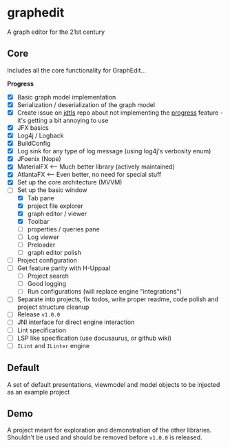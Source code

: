 # graphedit
A graph editor for the 21st century

## Core
Includes all the core functionality for GraphEdit...

**Progress**
 - [x] Basic graph model implementation
 - [x] Serialization / deserialization of the graph model
 - [x] Create issue on [jdtls](https://github.com/eclipse/eclipse.jdt.ls) repo about not implementing the [progress](https://microsoft.github.io/language-server-protocol/specifications/lsp/3.17/specification/#progress) feature - it's getting a bit annoying to use
 - [x] JFX basics
 - [x] Log4j / Logback
 - [x] BuildConfig
 - [x] Log sink for any type of log message (using log4j's verbosity enum)
 - [x] JFoenix (Nope)
 - [x] MaterialFX <-- Much better library (actively maintained)
 - [x] AtlantaFX <-- Even better, no need for special stuff
 - [x] Set up the core architecture (MVVM)
 - [ ] Set up the basic window
   - [x] Tab pane
   - [x] project file explorer
   - [x] graph editor / viewer
   - [x] Toolbar
   - [ ] properties / queries pane
   - [ ] Log viewer
   - [ ] Preloader
   - [ ] graph editor polish
 - [ ] Project configuration
 - [ ] Get feature parity with H-Uppaal
   - [ ] Project search
   - [ ] Good logging
   - [ ] Run configurations (will replace engine "integrations")
 - [ ] Separate into projects, fix todos, write proper readme, code polish and project structure cleanup
 - [ ] Release `v1.0.0`
 - [ ] JNI interface for direct engine interaction
 - [ ] Lint specification
 - [ ] LSP like specification (use docusaurus, or github wiki)
 - [ ] `ILint` and `ILinter` engine

## Default
A set of default presentations, viewmodel and model objects to be injected as an example project

## Demo
A project meant for exploration and demonstration of the other libraries. Shouldn't be used and should be removed before `v1.0.0` is released.

